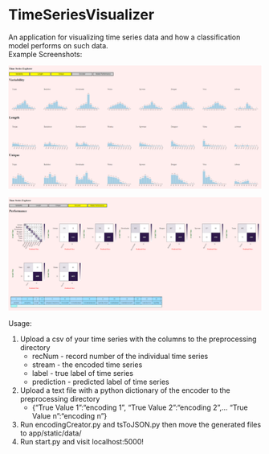 # TimeSeriesVisualizer
An application for visualizing time series data and how a classification model performs on such data.  
Example Screenshots:  

![alt text](https://github.com/MattScho/TimeSeriesVisualizer/blob/master/AllMetrics.PNG "All Metrics")  
  

![alt text](https://github.com/MattScho/TimeSeriesVisualizer/blob/master/EncoderAndPerformance.PNG "Encoder and Matrices")

Usage:  
1. Upload a csv of your time series with the columns to the preprocessing directory  
   * recNum - record number of the individual time series  
   * stream - the encoded time series  
   * label - true label of time series  
   * prediction - predicted label of time series  
2. Upload a text file with a python dictionary of the encoder to the preprocessing directory  
   * {“True Value 1”:“encoding 1”, “True Value 2”:“encoding 2”,… “True Value n”:“encoding n”}  
3. Run encodingCreator.py and tsToJSON.py then move the generated files to app/static/data/  
4. Run start.py and visit localhost:5000!  
